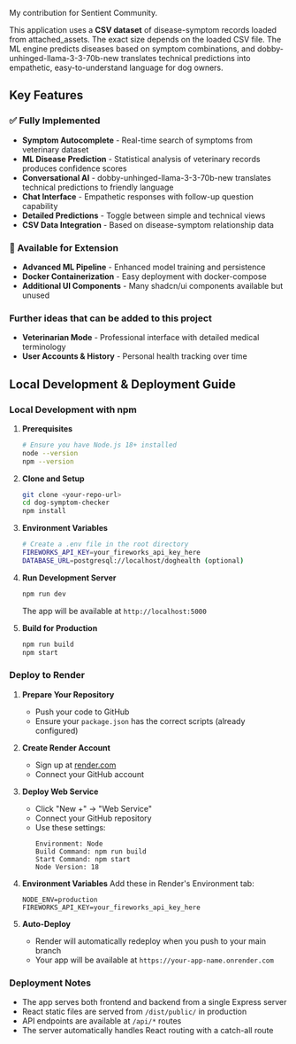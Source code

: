 My contribution for Sentient Community.

This application uses a **CSV dataset** of disease-symptom records loaded from attached_assets. The exact size depends on the loaded CSV file. The ML engine predicts diseases based on symptom combinations, and dobby-unhinged-llama-3-3-70b-new translates technical predictions into empathetic, easy-to-understand language for dog owners.

## Key Features

### ✅ Fully Implemented
- **Symptom Autocomplete** - Real-time search of symptoms from veterinary dataset
- **ML Disease Prediction** - Statistical analysis of veterinary records produces confidence scores
- **Conversational AI** - dobby-unhinged-llama-3-3-70b-new translates technical predictions to friendly language
- **Chat Interface** - Empathetic responses with follow-up question capability
- **Detailed Predictions** - Toggle between simple and technical views
- **CSV Data Integration** - Based on disease-symptom relationship data

### 🔄 Available for Extension
- **Advanced ML Pipeline** - Enhanced model training and persistence
- **Docker Containerization** - Easy deployment with docker-compose
- **Additional UI Components** - Many shadcn/ui components available but unused

### Further ideas that can be added to this project
- **Veterinarian Mode** - Professional interface with detailed medical terminology
- **User Accounts & History** - Personal health tracking over time

## Local Development & Deployment Guide

### Local Development with npm

1. **Prerequisites**
   ```bash
   # Ensure you have Node.js 18+ installed
   node --version
   npm --version
   ```

2. **Clone and Setup**
   ```bash
   git clone <your-repo-url>
   cd dog-symptom-checker
   npm install
   ```

3. **Environment Variables**
   ```bash
   # Create a .env file in the root directory
   FIREWORKS_API_KEY=your_fireworks_api_key_here
   DATABASE_URL=postgresql://localhost/doghealth (optional)
   ```

4. **Run Development Server**
   ```bash
   npm run dev
   ```
   The app will be available at `http://localhost:5000`

5. **Build for Production**
   ```bash
   npm run build
   npm start
   ```

### Deploy to Render

1. **Prepare Your Repository**
   - Push your code to GitHub
   - Ensure your `package.json` has the correct scripts (already configured)

2. **Create Render Account**
   - Sign up at [render.com](https://render.com)
   - Connect your GitHub account

3. **Deploy Web Service**
   - Click "New +" → "Web Service"
   - Connect your GitHub repository
   - Use these settings:
     ```
     Environment: Node
     Build Command: npm run build
     Start Command: npm start
     Node Version: 18
     ```

4. **Environment Variables**
   Add these in Render's Environment tab:
   ```
   NODE_ENV=production
   FIREWORKS_API_KEY=your_fireworks_api_key_here
   ```

5. **Auto-Deploy**
   - Render will automatically redeploy when you push to your main branch
   - Your app will be available at `https://your-app-name.onrender.com`

### Deployment Notes

- The app serves both frontend and backend from a single Express server
- React static files are served from `/dist/public/` in production
- API endpoints are available at `/api/*` routes
- The server automatically handles React routing with a catch-all route
